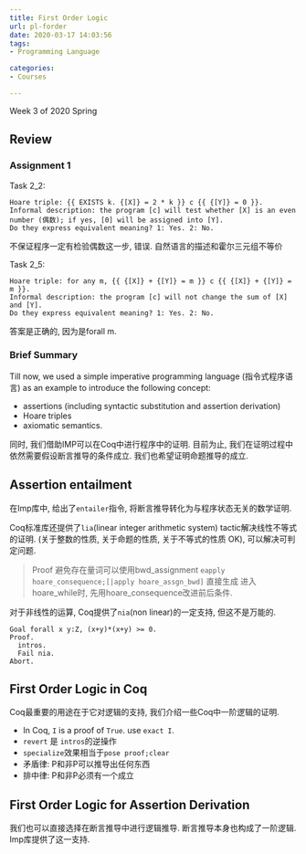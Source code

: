 ```yaml
---
title: First Order Logic
url: pl-forder
date: 2020-03-17 14:03:56
tags: 
- Programming Language

categories: 
- Courses

---
```


Week 3 of 2020 Spring

<!--more-->



## Review

### Assignment 1

Task 2_2: 
```
Hoare triple: {{ EXISTS k. {[X]} = 2 * k }} c {{ {[Y]} = 0 }}.
Informal description: the program [c] will test whether [X] is an even
number (偶数); if yes, [0] will be assigned into [Y].
Do they express equivalent meaning? 1: Yes. 2: No.
```
不保证程序一定有检验偶数这一步, 错误. 自然语言的描述和霍尔三元组不等价

Task 2_5:
```
Hoare triple: for any m, {{ {[X]} + {[Y]} = m }} c {{ {[X]} + {[Y]} = m }}.
Informal description: the program [c] will not change the sum of [X] and [Y].
Do they express equivalent meaning? 1: Yes. 2: No.
```
答案是正确的, 因为是forall m.

### Brief Summary

Till now, we used a simple imperative programming language (指令式程序语言) as an example to introduce the following concept:
- assertions (including syntactic substitution and assertion derivation)
- Hoare triples
- axiomatic semantics.

同时, 我们借助IMP可以在Coq中进行程序中的证明. 目前为止, 我们在证明过程中依然需要假设断言推导的条件成立. 我们也希望证明命题推导的成立.

## Assertion entailment

在Imp库中, 给出了`entailer`指令, 将断言推导转化为与程序状态无关的数学证明.

Coq标准库还提供了`lia`(linear integer arithmetic system) tactic解决线性不等式的证明. (关于整数的性质, 关于命题的性质, 关于不等式的性质 OK), 可以解决可判定问题.

> Proof
> 避免存在量词可以使用bwd_assignment
> `eapply hoare_consequence;[|apply hoare_assgn_bwd]` 直接生成
> 进入hoare_while时, 先用hoare_consequence改进前后条件.

对于非线性的运算, Coq提供了`nia`(non linear)的一定支持, 但这不是万能的.
```Coq
Goal forall x y:Z, (x+y)*(x+y) >= 0.
Proof.
  intros.
  Fail nia.
Abort.
```

## First Order Logic in Coq

Coq最重要的用途在于它对逻辑的支持, 我们介绍一些Coq中一阶逻辑的证明.

- In Coq, `I` is a proof of `True`. use `exact I`.
- `revert` 是 `intros`的逆操作
- `specialize`效果相当于`pose proof;clear`
- 矛盾律: P和非P可以推导出任何东西
- 排中律: P和非P必须有一个成立

## First Order Logic for Assertion Derivation

我们也可以直接选择在断言推导中进行逻辑推导. 断言推导本身也构成了一阶逻辑. Imp库提供了这一支持.

